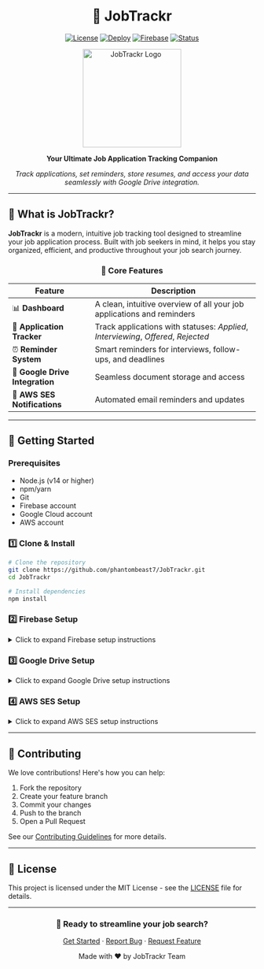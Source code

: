 # <div align="center">🎯 **JobTrackr**</div>

<div align="center">

[![License](https://img.shields.io/badge/License-MIT-blue.svg?style=for-the-badge)](https://opensource.org/licenses/MIT)
[![Deploy](https://img.shields.io/badge/Deploy-Netlify-00C7B7?style=for-the-badge&logo=netlify)](https://jobtrackr7.netlify.app/)
[![Firebase](https://img.shields.io/badge/Firebase-Connected-FFCA28?style=for-the-badge&logo=firebase)](https://firebase.google.com/)
[![Status](https://img.shields.io/badge/Status-Active-4CAF50?style=for-the-badge)](https://github.com/phantombeast7/JobTrackr)

<p align="center">
  <img src="https://raw.githubusercontent.com/phantombeast7/JobTrackr/main/public/logo.png" alt="JobTrackr Logo" width="200" height="200"/>
</p>

<p align="center">
  <strong>Your Ultimate Job Application Tracking Companion</strong>
</p>

<p align="center">
  <em>Track applications, set reminders, store resumes, and access your data seamlessly with Google Drive integration.</em>
</p>

</div>

---

## 🌟 **What is JobTrackr?**

**JobTrackr** is a modern, intuitive job tracking tool designed to streamline your job application process. Built with job seekers in mind, it helps you stay organized, efficient, and productive throughout your job search journey.

<div align="center">

### 🎯 **Core Features**

| Feature | Description |
|---------|-------------|
| 📊 **Dashboard** | A clean, intuitive overview of all your job applications and reminders |
| 📝 **Application Tracker** | Track applications with statuses: *Applied*, *Interviewing*, *Offered*, *Rejected* |
| ⏰ **Reminder System** | Smart reminders for interviews, follow-ups, and deadlines |
| 📁 **Google Drive Integration** | Seamless document storage and access |
| 📧 **AWS SES Notifications** | Automated email reminders and updates |

</div>

---

## 🚀 **Getting Started**

### **Prerequisites**

- Node.js (v14 or higher)
- npm/yarn
- Git
- Firebase account
- Google Cloud account
- AWS account

### **1️⃣ Clone & Install**

```bash
# Clone the repository
git clone https://github.com/phantombeast7/JobTrackr.git
cd JobTrackr

# Install dependencies
npm install
```

### **2️⃣ Firebase Setup**

<details>
<summary>Click to expand Firebase setup instructions</summary>

#### **Create Firebase Project**

1. Visit [Firebase Console](https://console.firebase.google.com/)
2. Create new project
3. Navigate to Project Settings

#### **Firebase Configuration**

```javascript
const firebaseConfig = {
  apiKey: YOUR_API_KEY, 
  authDomain: YOUR_AUTH_DOMAIN,
  projectId: YOUR_PROJECT_ID,
  storageBucket: YOUR_STORAGE_BUCKET,
  messagingSenderId: YOUR_MESSAGING_SENDER_ID,
  appId: YOUR_APP_ID,
  measurementId: YOUR_MEASUREMENT_ID
};
```

#### **Environment Variables**

Create `.env.local`:

```env
NEXT_PUBLIC_FIREBASE_API_KEY=YOUR_API_KEY
NEXT_PUBLIC_FIREBASE_AUTH_DOMAIN=YOUR_AUTH_DOMAIN
NEXT_PUBLIC_FIREBASE_PROJECT_ID=YOUR_PROJECT_ID
NEXT_PUBLIC_FIREBASE_STORAGE_BUCKET=YOUR_STORAGE_BUCKET
NEXT_PUBLIC_FIREBASE_MESSAGING_SENDER_ID=YOUR_MESSAGING_SENDER_ID
NEXT_PUBLIC_FIREBASE_APP_ID=YOUR_APP_ID
NEXT_PUBLIC_FIREBASE_MEASUREMENT_ID=YOUR_MEASUREMENT_ID

FIREBASE_PROJECT_ID=YOUR_PROJECT_ID
FIREBASE_CLIENT_EMAIL=YOUR_CLIENT_EMAIL
FIREBASE_PRIVATE_KEY=YOUR_PRIVATE_KEY
```

#### **Firestore Rules**

```javascript
rules_version = '2';
service cloud.firestore {
  match /databases/{database}/documents {
    // Helper functions
    function isSignedIn() {
      return request.auth != null;
    }

    function isOwner(userId) {
      return request.auth.uid == userId;
    }

    function isValidApplication() {
      let data = request.resource.data;
      return data.userId == request.auth.uid &&
             data.companyName is string &&
             data.jobTitle is string &&
             data.status in ['Applied', 'Interviewing', 'Offered', 'Rejected'] &&
             data.applicationDate is string;
    }

    function isValidReminder() {
      let data = request.resource.data;
      return data.userId == request.auth.uid &&
             data.type in ['interview', 'followup'] &&
             data.date is string &&
             data.message is string;
    }

    // Collection rules
    match /users/{userId} {
      allow read, write: if isSignedIn() && isOwner(userId);
    }

    match /applications/{applicationId} {
      allow create: if isSignedIn() && isValidApplication();
      allow update: if isSignedIn() && isValidApplication();
      allow delete: if isSignedIn() && isOwner(resource.data.userId);
    }

    match /reminders/{reminderId} {
      allow create: if isSignedIn() && isValidReminder();
      allow update, delete: if isSignedIn() && resource.data.userId == request.auth.uid;
    }

    match /blacklistedCompanies/{companyId} {
      allow create: if isSignedIn() && request.resource.data.reportedBy == request.auth.uid;
      allow update: if isSignedIn() && resource.data.reportedBy == request.auth.uid;
      allow delete: if isSignedIn() && resource.data.reportedBy == request.auth.uid;
    }

    match /{document=**} {
      allow read, write: if false;
    }
  }
}
```

#### **Firestore Indexes**

Required indexes:
```javascript
applications	userId Ascending resumeUrl Ascending __name__ Ascending
applications	userId Ascending createdAt Descending __name__ Descending
reminders	sent Ascending userId Ascending scheduledFor Ascending __name__ Ascending
reminders	userId Ascending scheduledFor Descending __name__ Descending
```

</details>

### **3️⃣ Google Drive Setup**

<details>
<summary>Click to expand Google Drive setup instructions</summary>

1. Visit [Google Cloud Console](https://console.cloud.google.com/)
2. Enable Google Drive API
3. Create OAuth 2.0 credentials
4. Configure redirect URIs:

```bash
# Local
http://localhost:3000
http://localhost:3000/api/auth/google-drive/callback

# Production
https://jobtrackr7.netlify.app/
https://jobtrackr7.netlify.app/api/auth/google-drive/callback
```

5. Add to `.env.local`:

```env
NEXT_PUBLIC_GOOGLE_DRIVE_CLIENT_ID=YOUR_GOOGLE_DRIVE_CLIENT_ID
GOOGLE_DRIVE_CLIENT_SECRET=YOUR_GOOGLE_DRIVE_CLIENT_SECRET
NEXT_PUBLIC_GOOGLE_DRIVE_REDIRECT_URI=http://localhost:3000/api/auth/google-drive/callback
```

</details>

### **4️⃣ AWS SES Setup**

<details>
<summary>Click to expand AWS SES setup instructions</summary>

1. Access [AWS Console](https://aws.amazon.com/console/)
2. Configure SES:
   - Create Email Identity
   - Set up SMTP credentials
3. Add to `.env.local`:

```env
AWS_SES_SMTP_HOST=YOUR_SMTP_HOST
AWS_SES_SMTP_PORT=YOUR_SMTP_PORT
AWS_SES_USER=YOUR_SMTP_USER
AWS_SES_PASSWORD=YOUR_SMTP_PASSWORD
AWS_SES_FROM_EMAIL=YOUR_VERIFIED_EMAIL
```

</details>

---

## 🤝 **Contributing**

We love contributions! Here's how you can help:

1. Fork the repository
2. Create your feature branch
3. Commit your changes
4. Push to the branch
5. Open a Pull Request

See our [Contributing Guidelines](CONTRIBUTING.md) for more details.

---

## 📄 **License**

This project is licensed under the MIT License - see the [LICENSE](LICENSE) file for details.

---

<div align="center">

### 🎯 **Ready to streamline your job search?**

[Get Started](https://jobtrackr7.netlify.app/) · [Report Bug](https://github.com/phantombeast7/JobTrackr/issues) · [Request Feature](https://github.com/phantombeast7/JobTrackr/issues)

<p align="center">Made with ❤️ by JobTrackr Team</p>

</div>
